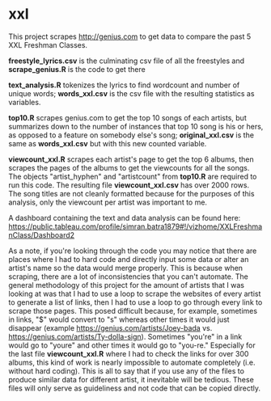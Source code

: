 # xxl

This project scrapes http://genius.com to get data to compare the past 5 XXL Freshman Classes.

**freestyle_lyrics.csv** is the culminating csv file of all the freestyles and **scrape_genius.R** is the code to get there

**text_analysis.R** tokenizes the lyrics to find wordcount and number of unique words; **words_xxl.csv** is the csv file with the resulting statistics as variables.  
 
**top10.R** scrapes genius.com to get the top 10 songs of each artists, but summarizes down to the number of instances that top 10 song is his or hers, as opposed to a feature on somebody else's song; **original_xxl.csv** is the same as **words_xxl.csv** but with this new counted variable.

**viewcount_xxl.R** scrapes each artist's page to get the top 6 albums, then scrapes the pages of the albums to get the viewcounts for all the songs.  The objects "artist_hyphen" and "artistcount" from **top10.R** are required to run this code.  The resulting file **viewcount_xxl.csv** has over 2000 rows. The song titles are not cleanly formatted because for the purposes of this analysis, only the viewcount per artist was important to me.  


A dashboard containing the text and data analysis can be found here: https://public.tableau.com/profile/simran.batra1879#!/vizhome/XXLFreshmanClass/Dashboard2

As a note, if you're looking through the code you may notice that there are places where I had to hard code and directly input some data or alter an artist's name so the data would merge properly.  This is because when scraping, there are a lot of inconsistencies that you can't automate.  The general methodology of this project for the amount of artists that I was looking at was that I had to use a loop to scrape the websites of every artist to generate a list of links, then I had to use a loop to go through every link to scrape those pages.  This posed difficult because, for example, sometimes in links, "$" would convert to "s" whereas other times it would just disappear (example https://genius.com/artists/Joey-bada vs. https://genius.com/artists/Ty-dolla-sign). Sometimes "you're" in a link would go to "youre" and other times it would go to "you-re."  Especially for the last file **viewcount_xxl.R** where I had to check the links for over 300 albums, this kind of work is nearly impossible to automate completely (i.e. without hard coding).  This is all to say that if you use any of the files to produce similar data for different artist, it inevitable will be tedious.  These files will only serve as guideliness and not code that can be copied directly.  
